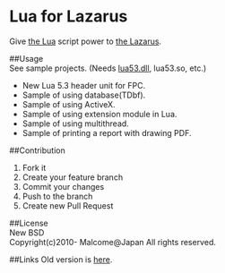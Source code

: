# Lua for Lazarus

Give [the Lua](http://www.lua.org/) script power to [the Lazarus](http://www.lazarus.freepascal.org/).  

##Usage  
See sample projects. (Needs [lua53.dll](../../releases/tag/R%23150205), lua53.so, etc.)  

* New Lua 5.3 header unit for FPC.  
* Sample of using database(TDbf).  
* Sample of using ActiveX.  
* Sample of using extension module in Lua.  
* Sample of using multithread.  
* Sample of printing a report with drawing PDF.  

##Contribution  
1. Fork it  
2. Create your feature branch  
3. Commit your changes  
4. Push to the branch  
5. Create new Pull Request

##License  
New BSD  
Copyright(c)2010- Malcome@Japan All rights reserved.  

##Links
Old version is [here](https://code.google.com/p/lua4lazarus/).
